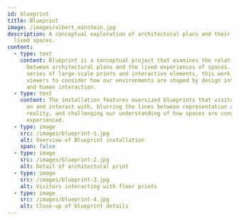 ```yaml
---
id: blueprint
title: Blueprint
image: /images/albert_einstein.jpg
description: A conceptual exploration of architectural plans and their impact on
  lived spaces.
content:
  - type: text
    content: Blueprint is a conceptual project that examines the relationship
      between architectural plans and the lived experiences of spaces. Through a
      series of large-scale prints and interactive elements, this work invites
      viewers to consider how our environments are shaped by design intentions
      and human interaction.
  - type: text
    content: The installation features oversized blueprints that visitors can walk
      on and interact with, blurring the lines between representation and
      reality, and challenging our understanding of how spaces are conceived and
      experienced.
  - type: image
    src: /images/blueprint-1.jpg
    alt: Overview of Blueprint installation
    span: false
  - type: image
    src: /images/blueprint-2.jpg
    alt: Detail of architectural print
  - type: image
    src: /images/blueprint-3.jpg
    alt: Visitors interacting with floor prints
  - type: image
    src: /images/blueprint-4.jpg
    alt: Close-up of blueprint details
---
```

